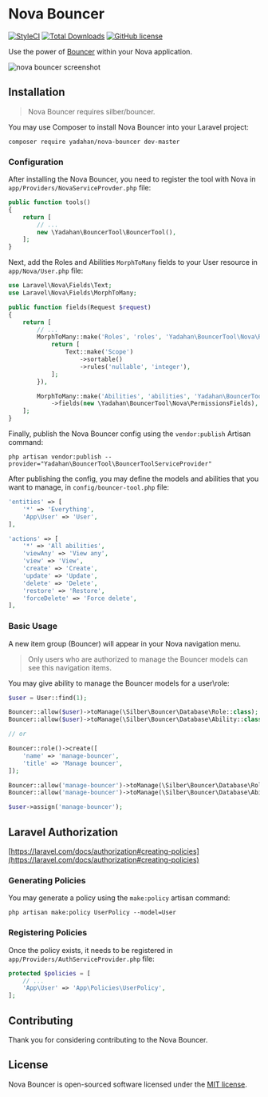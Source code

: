 # Nova Bouncer

[![StyleCI](https://styleci.io/repos/152144400/shield?branch=master&style=flat)](https://styleci.io/repos/152144400)
[![Total Downloads](https://poser.pugx.org/yadahan/nova-bouncer/downloads?format=flat)](https://packagist.org/packages/yadahan/nova-bouncer)
[![GitHub license](https://img.shields.io/badge/license-MIT-blue.svg?style=flat)](https://raw.githubusercontent.com/yadahan/nova-bouncer/master/LICENSE)

Use the power of [Bouncer](https://github.com/JosephSilber/bouncer) within your Nova application.

![nova bouncer screenshot](https://raw.githubusercontent.com/yadahan/nova-bouncer/master/screenshot.png)

## Installation

> Nova Bouncer requires silber/bouncer.

You may use Composer to install Nova Bouncer into your Laravel project:

    composer require yadahan/nova-bouncer dev-master

### Configuration

After installing the Nova Bouncer, you need to register the tool with Nova in `app/Providers/NovaServiceProvder.php` file:

```php
public function tools()
{
    return [
        // ...
        new \Yadahan\BouncerTool\BouncerTool(),
    ];
}
```

Next, add the Roles and Abilities `MorphToMany` fields to your User resource in `app/Nova/User.php` file:

```php
use Laravel\Nova\Fields\Text;
use Laravel\Nova\Fields\MorphToMany;

public function fields(Request $request)
{
    return [
        // ...
        MorphToMany::make('Roles', 'roles', 'Yadahan\BouncerTool\Nova\Role')->fields(function () {
            return [
                Text::make('Scope')
                    ->sortable()
                    ->rules('nullable', 'integer'),
            ];
        }),

        MorphToMany::make('Abilities', 'abilities', 'Yadahan\BouncerTool\Nova\Ability')
            ->fields(new \Yadahan\BouncerTool\Nova\PermissionsFields),
    ];
}
```

Finally, publish the Nova Bouncer config using the `vendor:publish` Artisan command:

    php artisan vendor:publish --provider="Yadahan\BouncerTool\BouncerToolServiceProvider"

After publishing the config, you may define the models and abilities that you want to manage, in `config/bouncer-tool.php` file:

```php
'entities' => [
    '*' => 'Everything',
    'App\User' => 'User',
],

'actions' => [
    '*' => 'All abilities',
    'viewAny' => 'View any',
    'view' => 'View',
    'create' => 'Create',
    'update' => 'Update',
    'delete' => 'Delete',
    'restore' => 'Restore',
    'forceDelete' => 'Force delete',
],
```

### Basic Usage

A new item group (Bouncer) will appear in your Nova navigation menu.

> Only users who are authorized to manage the Bouncer models can see this navigation items.

You may give ability to manage the Bouncer models for a user\role:

```php
$user = User::find(1);

Bouncer::allow($user)->toManage(\Silber\Bouncer\Database\Role::class);
Bouncer::allow($user)->toManage(\Silber\Bouncer\Database\Ability::class);

// or

Bouncer::role()->create([
    'name' => 'manage-bouncer',
    'title' => 'Manage bouncer',
]);

Bouncer::allow('manage-bouncer')->toManage(\Silber\Bouncer\Database\Role::class);
Bouncer::allow('manage-bouncer')->toManage(\Silber\Bouncer\Database\Ability::class);

$user->assign('manage-bouncer');
```

## Laravel Authorization

[https://laravel.com/docs/authorization#creating-policies](https://laravel.com/docs/authorization#creating-policies)

### Generating Policies

You may generate a policy using the `make:policy` artisan command:

    php artisan make:policy UserPolicy --model=User

### Registering Policies

Once the policy exists, it needs to be registered in `app/Providers/AuthServiceProvider.php` file:

```php
protected $policies = [
    // ...
    'App\User' => 'App\Policies\UserPolicy',
];
```

## Contributing

Thank you for considering contributing to the Nova Bouncer.

## License

Nova Bouncer is open-sourced software licensed under the [MIT license](http://opensource.org/licenses/MIT).
